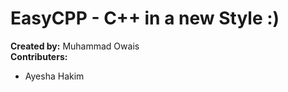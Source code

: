# EasyCPP - C++ in a new Style :)

__Created by:__ Muhammad Owais \
**Contributers:**
- Ayesha Hakim
